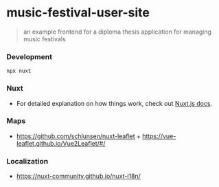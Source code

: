 # music-festival-user-site

> an example frontend for a diploma thesis application for managing music festivals

### Development
`npx nuxt`

### Nuxt
* For detailed explanation on how things work, check out [Nuxt.js docs](https://nuxtjs.org).

### Maps
* https://github.com/schlunsen/nuxt-leaflet + https://vue-leaflet.github.io/Vue2Leaflet/#/

### Localization
* https://nuxt-community.github.io/nuxt-i18n/
